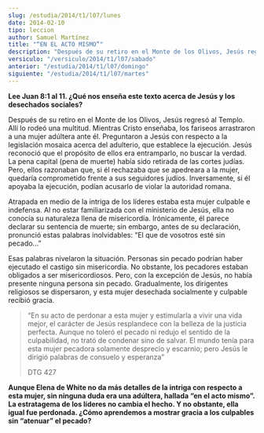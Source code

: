 ```yaml
---
slug: /estudia/2014/t1/l07/lunes
date: 2014-02-10
tipo: leccion
author: Samuel Martínez
title: "“EN EL ACTO MISMO”"
description: "Después de su retiro en el Monte de los Olivos, Jesús regresó al Templo. Allí  lo rodeó una multitud. Mientras Cristo enseñaba, los fariseos arrastraron a una  mujer adúltera ante él. Preguntaron a Jesús con respecto a la legislación  mosaica acerca del adulterio, que establec..."
versiculo: "/versiculo/2014/t1/l07/sabado"
anterior: "/estudia/2014/t1/l07/domingo"
siguiente: "/estudia/2014/t1/l07/martes"
---
```


**Lee Juan 8:1 al 11. ¿Qué nos enseña este texto acerca de Jesús y los desechados sociales?**

Después de su retiro en el Monte de los Olivos, Jesús regresó al Templo. Allí lo rodeó una multitud. Mientras Cristo enseñaba, los fariseos arrastraron a una mujer adúltera ante él. Preguntaron a Jesús con respecto a la legislación mosaica acerca del adulterio, que establece la ejecución. Jesús reconoció que el propósito de ellos era entramparlo, no buscar la verdad. La pena capital (pena de muerte) había sido retirada de las cortes judías. Pero, ellos razonaban que, si él rechazaba que se apedreara a la mujer, quedaría comprometido frente a sus seguidores judíos. Inversamente, si él apoyaba la ejecución, podían acusarlo de violar la autoridad romana.

Atrapada en medio de la intriga de los líderes estaba esta mujer culpable e indefensa. Al no estar familiarizada con el ministerio de Jesús, ella no conocía su naturaleza llena de misericordia. Irónicamente, él parece declarar su sentencia de muerte; sin embargo, antes de su declaración, pronunció estas palabras inolvidables: “El que de vosotros esté sin pecado...”

Esas palabras nivelaron la situación. Personas sin pecado podrían haber ejecutado el castigo sin misericordia. No obstante, los pecadores estaban obligados a ser misericordiosos. Pero, con la excepción de Jesús, no había presente ninguna persona sin pecado. Gradualmente, los dirigentes religiosos se dispersaron, y esta mujer desechada socialmente y culpable recibió gracia.

> “En su acto de perdonar a esta mujer y estimularla a vivir una vida mejor, el carácter de Jesús resplandece con la belleza de la justicia perfecta. Aunque no toleró el pecado ni redujo el sentido de la culpabilidad, no trató de condenar sino de salvar. El mundo tenía para esta mujer pecadora solamente desprecio y escarnio; pero Jesús le dirigió palabras de consuelo y esperanza”
>
> DTG 427

**Aunque Elena de White no da más detalles de la intriga con respecto a esta mujer, sin ninguna duda era una adúltera, hallada “en el acto mismo”. La estratagema de los líderes no cambia el hecho. Y no obstante, ella igual fue perdonada. ¿Cómo aprendemos a mostrar gracia a los culpables sin “atenuar” el pecado?**
